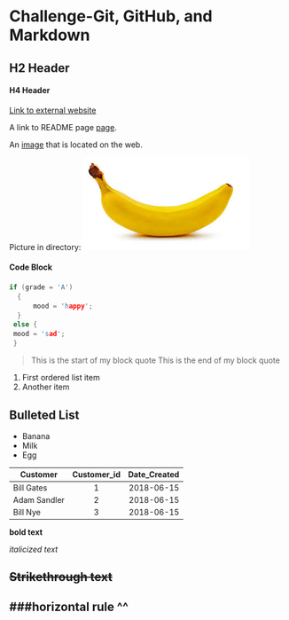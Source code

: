 # Challenge-Git, GitHub, and Markdown

## H2 Header

#### H4 Header

[Link to external website](http://skydiveflyingvranch.com/)

A link to README page [page](/README.md/).

An [image](https://d2gg9evh47fn9z.cloudfront.net/800px_COLOURBOX2286335.jpg) that is located on the web.

Picture in directory: 
![pic of banana][banana]

[banana]:https://github.com/chrisluong12/Git-GitHub-and-Markdown/blob/master/download.jpg

#### Code Block

```C
if (grade = 'A')
  {
      mood = 'happy';
  }
 else { 
 mood = 'sad';
 }
```
>This is the start of my block quote
>This is the end of my block quote

1. First ordered list item
2. Another item

## Bulleted List
* Banana
* Milk
* Egg

| Customer       | Customer_id    | Date_Created |
| ------------- |:-------------:| -----:|
| Bill Gates    | 1| 2018-06-15 |
| Adam Sandler     | 2     |   2018-06-15 |
| Bill Nye | 3      |    2018-06-15 |

**bold text**

*italicized text*

~~Strikethrough text~~
---
###horizontal rule ^^
---
